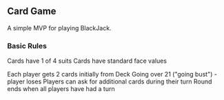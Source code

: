 ## Card Game

A simple MVP for playing BlackJack.

### Basic Rules

Cards have 1 of 4 suits
Cards have standard face values

Each player gets 2 cards initially from Deck
Going over 21 ("going bust") - player loses
Players can ask for additional cards during their turn
Round ends when all players have had a turn
